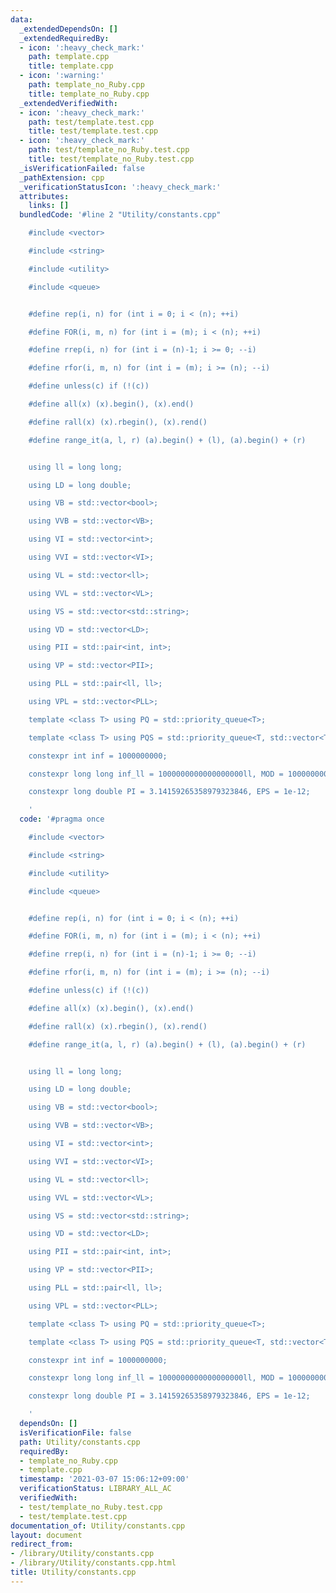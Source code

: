 ```yaml
---
data:
  _extendedDependsOn: []
  _extendedRequiredBy:
  - icon: ':heavy_check_mark:'
    path: template.cpp
    title: template.cpp
  - icon: ':warning:'
    path: template_no_Ruby.cpp
    title: template_no_Ruby.cpp
  _extendedVerifiedWith:
  - icon: ':heavy_check_mark:'
    path: test/template.test.cpp
    title: test/template.test.cpp
  - icon: ':heavy_check_mark:'
    path: test/template_no_Ruby.test.cpp
    title: test/template_no_Ruby.test.cpp
  _isVerificationFailed: false
  _pathExtension: cpp
  _verificationStatusIcon: ':heavy_check_mark:'
  attributes:
    links: []
  bundledCode: '#line 2 "Utility/constants.cpp"

    #include <vector>

    #include <string>

    #include <utility>

    #include <queue>


    #define rep(i, n) for (int i = 0; i < (n); ++i)

    #define FOR(i, m, n) for (int i = (m); i < (n); ++i)

    #define rrep(i, n) for (int i = (n)-1; i >= 0; --i)

    #define rfor(i, m, n) for (int i = (m); i >= (n); --i)

    #define unless(c) if (!(c))

    #define all(x) (x).begin(), (x).end()

    #define rall(x) (x).rbegin(), (x).rend()

    #define range_it(a, l, r) (a).begin() + (l), (a).begin() + (r)


    using ll = long long;

    using LD = long double;

    using VB = std::vector<bool>;

    using VVB = std::vector<VB>;

    using VI = std::vector<int>;

    using VVI = std::vector<VI>;

    using VL = std::vector<ll>;

    using VVL = std::vector<VL>;

    using VS = std::vector<std::string>;

    using VD = std::vector<LD>;

    using PII = std::pair<int, int>;

    using VP = std::vector<PII>;

    using PLL = std::pair<ll, ll>;

    using VPL = std::vector<PLL>;

    template <class T> using PQ = std::priority_queue<T>;

    template <class T> using PQS = std::priority_queue<T, std::vector<T>, std::greater<T>>;

    constexpr int inf = 1000000000;

    constexpr long long inf_ll = 1000000000000000000ll, MOD = 1000000007;

    constexpr long double PI = 3.14159265358979323846, EPS = 1e-12;

    '
  code: '#pragma once

    #include <vector>

    #include <string>

    #include <utility>

    #include <queue>


    #define rep(i, n) for (int i = 0; i < (n); ++i)

    #define FOR(i, m, n) for (int i = (m); i < (n); ++i)

    #define rrep(i, n) for (int i = (n)-1; i >= 0; --i)

    #define rfor(i, m, n) for (int i = (m); i >= (n); --i)

    #define unless(c) if (!(c))

    #define all(x) (x).begin(), (x).end()

    #define rall(x) (x).rbegin(), (x).rend()

    #define range_it(a, l, r) (a).begin() + (l), (a).begin() + (r)


    using ll = long long;

    using LD = long double;

    using VB = std::vector<bool>;

    using VVB = std::vector<VB>;

    using VI = std::vector<int>;

    using VVI = std::vector<VI>;

    using VL = std::vector<ll>;

    using VVL = std::vector<VL>;

    using VS = std::vector<std::string>;

    using VD = std::vector<LD>;

    using PII = std::pair<int, int>;

    using VP = std::vector<PII>;

    using PLL = std::pair<ll, ll>;

    using VPL = std::vector<PLL>;

    template <class T> using PQ = std::priority_queue<T>;

    template <class T> using PQS = std::priority_queue<T, std::vector<T>, std::greater<T>>;

    constexpr int inf = 1000000000;

    constexpr long long inf_ll = 1000000000000000000ll, MOD = 1000000007;

    constexpr long double PI = 3.14159265358979323846, EPS = 1e-12;

    '
  dependsOn: []
  isVerificationFile: false
  path: Utility/constants.cpp
  requiredBy:
  - template_no_Ruby.cpp
  - template.cpp
  timestamp: '2021-03-07 15:06:12+09:00'
  verificationStatus: LIBRARY_ALL_AC
  verifiedWith:
  - test/template_no_Ruby.test.cpp
  - test/template.test.cpp
documentation_of: Utility/constants.cpp
layout: document
redirect_from:
- /library/Utility/constants.cpp
- /library/Utility/constants.cpp.html
title: Utility/constants.cpp
---
```

